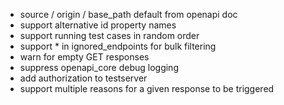- source / origin / base_path default from openapi doc
- support alternative id property names
- support running test cases in random order
- support * in ignored_endpoints for bulk filtering
- warn for empty GET responses
- suppress openapi_core debug logging
- add authorization to testserver
- support multiple reasons for a given response to be triggered